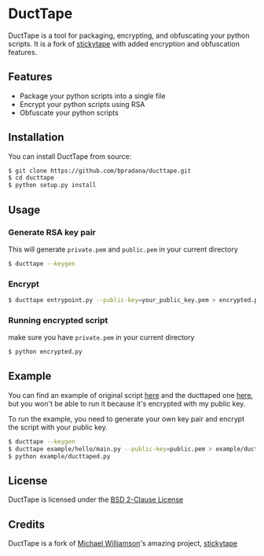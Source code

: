 # DuctTape
DuctTape is a tool for packaging, encrypting, and obfuscating your python scripts.
It is a fork of [stickytape](https://github.com/mwilliamson/stickytape) with added encryption and obfuscation features.

## Features
- Package your python scripts into a single file
- Encrypt your python scripts using RSA
- Obfuscate your python scripts

## Installation
You can install DuctTape from source:
```bash
$ git clone https://github.com/bpradana/ducttape.git
$ cd ducttape
$ python setup.py install
```

## Usage
### Generate RSA key pair
This will generate `private.pem` and `public.pem` in your current directory
```bash
$ ducttape --keygen
```
### Encrypt
```bash
$ ducttape entrypoint.py --public-key=your_public_key.pem > encrypted.py
```
### Running encrypted script
make sure you have `private.pem` in your current directory
```bash
$ python encrypted.py
```

## Example
You can find an example of original script [here](example/hello) and the ducttaped one [here](example/ducttaped.py), but you won't be able to run it because it's encrypted with my public key.

To run the example, you need to generate your own key pair and encrypt the script with your public key.
```bash
$ ducttape --keygen
$ ducttape example/hello/main.py --public-key=public.pem > example/ducttaped.py
$ python example/ducttaped.py
```

## License
DuctTape is licensed under the [BSD 2-Clause License](LICENSE)

## Credits
DuctTape is a fork of [Michael Williamson](https://github.com/mwilliamson)'s amazing project, [stickytape](https://github.com/mwilliamson/stickytape)
